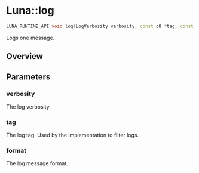 # Luna::log

```c++
LUNA_RUNTIME_API void log(LogVerbosity verbosity, const c8 *tag, const c8 *format,...)
```

Logs one message. 

## Overview


## Parameters
### verbosity
The log verbosity. 

### tag
The log tag. Used by the implementation to filter logs. 

### format
The log message format. 


